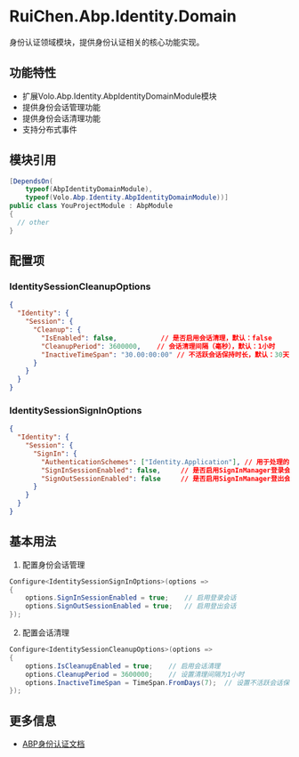 # RuiChen.Abp.Identity.Domain

身份认证领域模块，提供身份认证相关的核心功能实现。

## 功能特性

* 扩展Volo.Abp.Identity.AbpIdentityDomainModule模块
* 提供身份会话管理功能
* 提供身份会话清理功能
* 支持分布式事件

## 模块引用

```csharp
[DependsOn(
    typeof(AbpIdentityDomainModule),
    typeof(Volo.Abp.Identity.AbpIdentityDomainModule))]
public class YouProjectModule : AbpModule
{
  // other
}
```

## 配置项

### IdentitySessionCleanupOptions

```json
{
  "Identity": {
    "Session": {
      "Cleanup": {
        "IsEnabled": false,           // 是否启用会话清理，默认：false
        "CleanupPeriod": 3600000,    // 会话清理间隔（毫秒），默认：1小时
        "InactiveTimeSpan": "30.00:00:00" // 不活跃会话保持时长，默认：30天
      }
    }
  }
}
```

### IdentitySessionSignInOptions

```json
{
  "Identity": {
    "Session": {
      "SignIn": {
        "AuthenticationSchemes": ["Identity.Application"], // 用于处理的身份认证方案
        "SignInSessionEnabled": false,     // 是否启用SignInManager登录会话，默认：false
        "SignOutSessionEnabled": false     // 是否启用SignInManager登出会话，默认：false
      }
    }
  }
}
```

## 基本用法

1. 配置身份会话管理
```csharp
Configure<IdentitySessionSignInOptions>(options =>
{
    options.SignInSessionEnabled = true;    // 启用登录会话
    options.SignOutSessionEnabled = true;   // 启用登出会话
});
```

2. 配置会话清理
```csharp
Configure<IdentitySessionCleanupOptions>(options =>
{
    options.IsCleanupEnabled = true;    // 启用会话清理
    options.CleanupPeriod = 3600000;    // 设置清理间隔为1小时
    options.InactiveTimeSpan = TimeSpan.FromDays(7);  // 设置不活跃会话保持时间为7天
});
```

## 更多信息

* [ABP身份认证文档](https://docs.abp.io/en/abp/latest/Identity)
